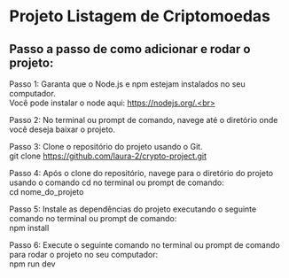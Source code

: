 # Projeto Listagem de Criptomoedas

<h2>Passo a passo de como adicionar e rodar o projeto:</h2>

Passo 1: Garanta que o Node.js e npm estejam instalados no seu computador. <br>
Você pode instalar o node aqui: https://nodejs.org/.<br>

Passo 2: No terminal ou prompt de comando, navege até o diretório onde você deseja baixar o projeto. <br>

Passo 3: Clone o repositório do projeto usando o Git. <br>
git clone https://github.com/laura-2/crypto-project.git <br>

Passo 4: Após o clone do repositório, navege para o diretório do projeto usando o comando cd no terminal ou prompt de comando:<br>
cd nome_do_projeto
<br>

Passo 5: Instale as dependências do projeto executando o seguinte comando no terminal ou prompt de comando:<br>
npm install
<br>

Passo 6: Execute o seguinte comando no terminal ou prompt de comando para rodar o projeto no seu computador:<br>
npm run dev


